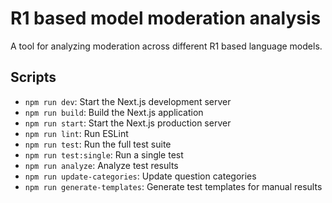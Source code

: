 # R1 based model moderation analysis

A tool for analyzing moderation across different R1 based language models.

## Scripts

- `npm run dev`: Start the Next.js development server
- `npm run build`: Build the Next.js application
- `npm run start`: Start the Next.js production server
- `npm run lint`: Run ESLint
- `npm run test`: Run the full test suite
- `npm run test:single`: Run a single test
- `npm run analyze`: Analyze test results
- `npm run update-categories`: Update question categories
- `npm run generate-templates`: Generate test templates for manual results